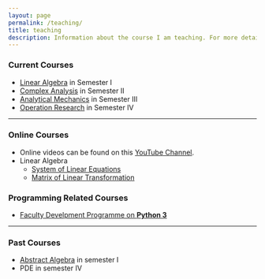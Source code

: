 ```yaml
---
layout: page
permalink: /teaching/
title: teaching
description: Information about the course I am teaching. For more detail click on course links.
---
```


### Current Courses 

- [Linear Algebra](https://sandeepsuman.com/linear-algebra/) in Semester I
- [Complex Analysis](https://sandeepsuman.com/complex-analysis/) in Semester II
- [Analytical Mechanics](https://sandeepsuman.com/classical-mechanics/) in Semester III
- [Operation Research](https://sandeepsuman.com/operation-research/) in Semester IV

***

### Online Courses

- Online videos can be found on this [YouTube Channel](https://www.youtube.com/channel/UCXSblr5-4bLUBgqxIWaiIdg).
- Linear Algebra 
  * [System of Linear Equations](https://www.youtube.com/watch?v=_msI17F-UhQ&list=PLZt5lIVW7jQSmgk5b3FOOnT7kP4mDOs_N)
  * [Matrix of Linear Transformation](https://www.youtube.com/watch?v=yaKoLp9GhHg&list=PLZt5lIVW7jQSQ4bY1loXYbdiHsx5eulgI)

### Programming Related Courses
- [Faculty Develpment Programme on **Python 3**](https://sandeepsuman.com/fdp-python-2020/)

***

### Past Courses

- [Abstract Algebra](https://sandeepsuman.com/abstract-algebra/) in semester I
- PDE in semester IV
